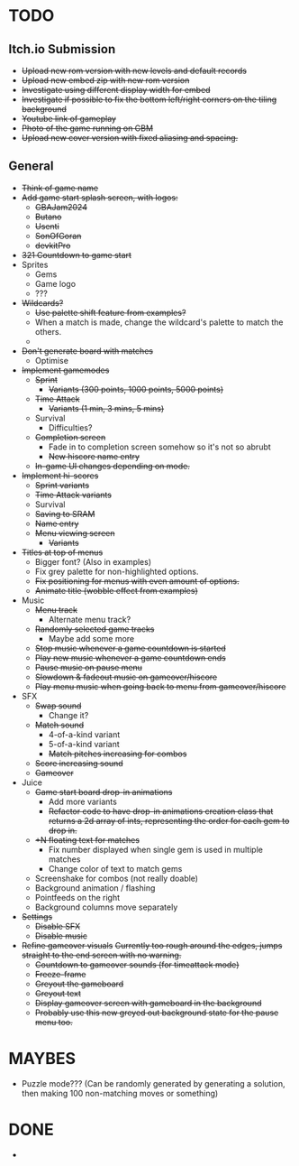 # TODO

## Itch.io Submission
* ~~Upload new rom version with new levels and default records~~
* ~~Upload new embed zip with new rom version~~
* ~~Investigate using different display width for embed~~
* ~~Investigate if possible to fix the bottom left/right corners on the tiling background~~
* ~~Youtube link of gameplay~~
* ~~Photo of the game running on GBM~~
* ~~Upload new cover version with fixed aliasing and spacing.~~

## General
* ~~Think of game name~~
* ~~Add game start splash screen, with logos:~~
    * ~~GBAJam2024~~
    * ~~Butano~~
    * ~~Usenti~~
    * ~~SonOfGoran~~
    * ~~devkitPro~~
* ~~321 Countdown to game start~~
* Sprites
    * Gems
    * Game logo
    * ???
* ~~Wildcards?~~
    * ~~Use palette shift feature from examples?~~
    * When a match is made, change the wildcard's palette to match the others.
    * 
* ~~Don't generate board with matches~~
    * Optimise
* ~~Implement gamemodes~~
    * ~~Sprint~~
        * ~~Variants (300 points, 1000 points, 5000 points)~~
    * ~~Time Attack~~
        * ~~Variants (1 min, 3 mins, 5 mins)~~
    * Survival
        * Difficulties?
    * ~~Completion screen~~
        * Fade in to completion screen somehow so it's not so abrubt
        * ~~New hiscore name entry~~
    * ~~In-game UI changes depending on mode.~~
* ~~Implement hi-scores~~
    * ~~Sprint variants~~
    * ~~Time Attack variants~~
    * Survival
    * ~~Saving to SRAM~~
    * ~~Name entry~~
    * ~~Menu viewing screen~~
        * ~~Variants~~
* ~~Titles at top of menus~~
    * Bigger font? (Also in examples)
    * Fix grey palette for non-highlighted options.
    * ~~Fix positioning for menus with even amount of options.~~
    * ~~Animate title (wobble effect from examples)~~
* Music
    * ~~Menu track~~
        * Alternate menu track?
    * ~~Randomly selected game tracks~~
        * Maybe add some more
    * ~~Stop music whenever a game countdown is started~~
    * ~~Play new music whenever a game countdown ends~~
    * ~~Pause music on pause menu~~
    * ~~Slowdown & fadeout music on gameover/hiscore~~
    * ~~Play menu music when going back to menu from gameover/hiscore~~
* SFX
    * ~~Swap sound~~
        * Change it?
    * ~~Match sound~~
        * 4-of-a-kind variant
        * 5-of-a-kind variant
        * ~~Match pitches increasing for combos~~
    * ~~Score increasing sound~~
    * ~~Gameover~~
* Juice
    * ~~Game start board drop-in animations~~
        * Add more variants
        * ~~Refactor code to have drop-in animations creation class that returns a 2d array of ints, representing the order for each gem to drop in.~~
    * ~~+N floating text for matches~~
        * Fix number displayed when single gem is used in multiple matches
        * Change color of text to match gems
    * Screenshake for combos (not really doable)
    * Background animation / flashing
    * Pointfeeds on the right
    * Background columns move separately
* ~~Settings~~
    * ~~Disable SFX~~
    * ~~Disable music~~
* ~~Refine gameover visuals~~
    ~~Currently too rough around the edges, jumps straight to the end screen with no warning.~~
    * ~~Countdown to gameover sounds (for timeattack mode)~~
    * ~~Freeze-frame~~
    * ~~Greyout the gameboard~~
    * ~~Greyout text~~
    * ~~Display gameover screen with gameboard in the background~~
    * ~~Probably use this new greyed out background state for the pause menu too.~~

# MAYBES
* Puzzle mode??? (Can be randomly generated by generating a solution, then making 100 non-matching moves or something)

# DONE
* 